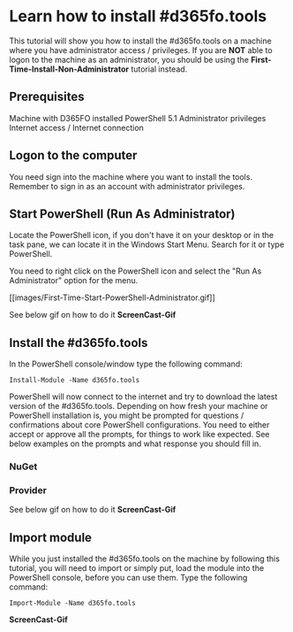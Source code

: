 ﻿# **Learn how to install #d365fo.tools**

This tutorial will show you how to install the #d365fo.tools on a machine where you have administrator access / privileges. If you are **NOT** able to logon to the machine as an administrator, you should be using the **First-Time-Install-Non-Administrator** tutorial instead.

## **Prerequisites**
Machine with D365FO installed
PowerShell 5.1
Administrator privileges
Internet access / Internet connection

## **Logon to the computer**
You need sign into the machine where you want to install the tools. Remember to sign in as an account with administrator privileges.

## **Start PowerShell (Run As Administrator)**
Locate the PowerShell icon, if you don't have it on your desktop or in the task pane, we can locate it in the Windows Start Menu. Search for it or type PowerShell.

You need to right click on the PowerShell icon and select the "Run As Administrator" option for the menu.

[[images/First-Time-Start-PowerShell-Administrator.gif]]

See below gif on how to do it
**ScreenCast-Gif**

## **Install the #d365fo.tools**
In the PowerShell console/window type the following command:

```
Install-Module -Name d365fo.tools
```

PowerShell will now connect to the internet and try to download the latest version of the #d365fo.tools. Depending on how fresh your machine or PowerShell installation is, you might be prompted for questions / confirmations about core PowerShell configurations. You need to either accept or approve all the prompts, for things to work like expected. See below examples on the prompts and what response you should fill in.

### **NuGet**

### **Provider**

See below gif on how to do it
**ScreenCast-Gif**

## **Import module**
While you just installed the #d365fo.tools on the machine by following this tutorial, you will need to import or simply put, load the module into the PowerShell console, before you can use them. Type the following command:

```
Import-Module -Name d365fo.tools
```

**ScreenCast-Gif**
